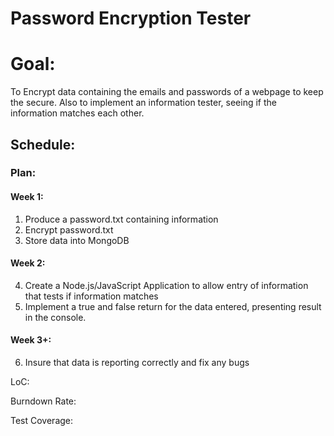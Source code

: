 # Password Encryption Tester
# Goal:
To Encrypt data containing the emails and passwords of a webpage to keep the secure. Also to implement an information tester, seeing if the information matches each other.

## Schedule:

### Plan:
#### Week 1:
1. Produce a password.txt containing information
2. Encrypt password.txt
3. Store data into MongoDB
#### Week 2:
4. Create a Node.js/JavaScript Application to allow entry of information that tests if information matches
5. Implement a true and false return for the data entered, presenting result in the console.
#### Week 3+:
6. Insure that data is reporting correctly and fix any bugs

LoC: 

Burndown Rate: 

Test Coverage: 
